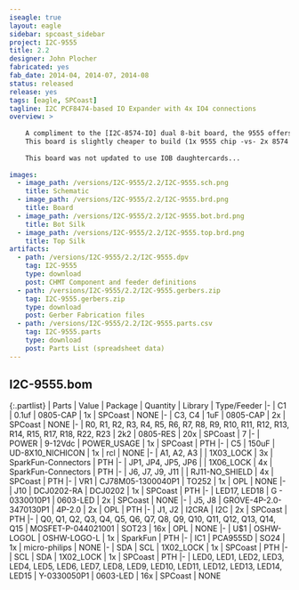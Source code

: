 ```yaml
---
iseagle: true
layout: eagle
sidebar: spcoast_sidebar
project: I2C-9555
title: 2.2
designer: John Plocher
fabricated: yes
fab_date: 2014-04, 2014-07, 2014-08
status: released
release: yes
tags: [eagle, SPCoast]
tagline: I2C PCF8474-based IO Expander with 4x IO4 connections
overview: >
    
    A compliment to the [I2C-8574-IO] dual 8-bit board, the 9555 offers a 16 bit data path (2x 8-bit ports, port0 and port1)
    This board is slightly cheaper to build (1x 9555 chip -vs- 2x 8574 chips...), but slightly harder to use (unpacking 16 bit words into byte size chunks)
    
    This board was not updated to use IOB daughtercards...
    
images:
  - image_path: /versions/I2C-9555/2.2/I2C-9555.sch.png
    title: Schematic
  - image_path: /versions/I2C-9555/2.2/I2C-9555.brd.png
    title: Board
  - image_path: /versions/I2C-9555/2.2/I2C-9555.bot.brd.png
    title: Bot Silk
  - image_path: /versions/I2C-9555/2.2/I2C-9555.top.brd.png
    title: Top Silk
artifacts:
  - path: /versions/I2C-9555/2.2/I2C-9555.dpv
    tag: I2C-9555
    type: download
    post: CHMT Component and feeder definitions
  - path: /versions/I2C-9555/2.2/I2C-9555.gerbers.zip
    tag: I2C-9555.gerbers.zip
    type: download
    post: Gerber Fabrication files
  - path: /versions/I2C-9555/2.2/I2C-9555.parts.csv
    tag: I2C-9555.parts
    type: download
    post: Parts List (spreadsheet data)
---
```


## I2C-9555.bom

{:.partlist}
| Parts | Value | Package | Quantity | Library | Type/Feeder
|-
| C1 | 0.1uf | 0805-CAP | 1x | SPCoast | NONE
|-
| C3, C4 | 1uF | 0805-CAP | 2x | SPCoast | NONE
|-
| R0, R1, R2, R3, R4, R5, R6, R7, R8, R9, R10, R11, R12, R13, R14, R15, R17, R18, R22, R23 | 2k2 | 0805-RES | 20x | SPCoast | 7
|-
| POWER | 9-12Vdc | POWER_USAGE | 1x | SPCoast | PTH
|-
| C5 | 150uF | UD-8X10_NICHICON | 1x | rcl | NONE
|-
| A1, A2, A3 |  | 1X03_LOCK | 3x | SparkFun-Connectors | PTH
|-
| JP1, JP4, JP5, JP6 |  | 1X06_LOCK | 4x | SparkFun-Connectors | PTH
|-
| J6, J7, J9, J11 |  | RJ11-NO_SHIELD | 4x | SPCoast | PTH
|-
| VR1 | CJ78M05-1300040P1 | TO252 | 1x | OPL | NONE
|-
| J10 | DCJ0202-RA | DCJ0202 | 1x | SPCoast | PTH
|-
| LED17, LED18 | G - 0330010P1 | 0603-LED | 2x | SPCoast | NONE
|-
| J5, J8 | GROVE-4P-2.0-3470130P1 | 4P-2.0 | 2x | OPL | PTH
|-
| J1, J2 | I2CRA | I2C | 2x | SPCoast | PTH
|-
| Q0, Q1, Q2, Q3, Q4, Q5, Q6, Q7, Q8, Q9, Q10, Q11, Q12, Q13, Q14, Q15 | MOSFET-P-044021001 | SOT23 | 16x | OPL | NONE
|-
| U$1 | OSHW-LOGOL | OSHW-LOGO-L | 1x | SparkFun | PTH
|-
| IC1 | PCA9555D | SO24 | 1x | micro-philips | NONE
|-
| SDA | SCL | 1X02_LOCK | 1x | SPCoast | PTH
|-
| SCL | SDA | 1X02_LOCK | 1x | SPCoast | PTH
|-
| LED0, LED1, LED2, LED3, LED4, LED5, LED6, LED7, LED8, LED9, LED10, LED11, LED12, LED13, LED14, LED15 | Y-0330050P1 | 0603-LED | 16x | SPCoast | NONE
